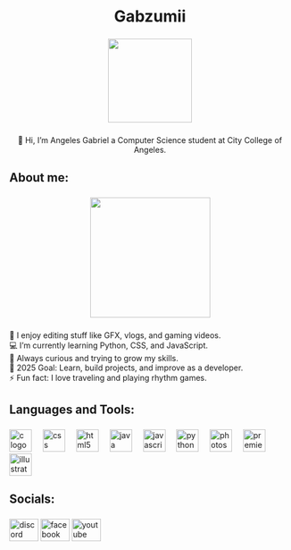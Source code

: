 <h1 align="center">Gabzumii</h1>

###

<div align="center">
  <img height="150" src="https://i.pinimg.com/originals/2b/8a/ea/2b8aea62e35d703b31cdc9541ce3f5af.gif"  />
</div>

###

<p align="center">👋 Hi, I’m Angeles Gabriel  a Computer Science student at City College of Angeles.</p>

###

<h2 align="left">About me:</h2>

###

<div align="center">
  <img height="215" src="https://scontent.fmnl25-3.fna.fbcdn.net/v/t39.30808-6/487737755_1213811343705052_4319309928765916946_n.jpg?_nc_cat=106&ccb=1-7&_nc_sid=86c6b0&_nc_eui2=AeHH1pLA2Rz0-ZBJpSdsnWHszyLHSnrDzeHPIsdKesPN4aGbGrfz9uxmPN2OrsWUqwpr3vCf2YA2s2-tkDimjEXC&_nc_ohc=lKW0nYG8n38Q7kNvwEhxAqN&_nc_oc=AdkC6KIzy_s_R-FEf1kyfc-YJKzCv7C4Zp2wwxfLvzUSfY3YNv-aynL9DmETQdT1oF0&_nc_zt=23&_nc_ht=scontent.fmnl25-3.fna&_nc_gid=jrSSP7aFr7KKZefJ7jEb4A&oh=00_Afe3tsVMDf3kqoJK7OZV8I3HMIhSXHw0BRBd24_4ccizSQ&oe=68FBFC77"  />
</div>

###

<p align="left">🎨 I enjoy editing stuff like GFX, vlogs, and gaming videos.<br>💻 I’m currently learning Python, CSS, and JavaScript.<br>🌱 Always curious and trying to grow my skills.<br>🥅 2025 Goal: Learn, build projects, and improve as a developer.<br>⚡ Fun fact: I love traveling and playing rhythm games.</p>

###

<h2 align="left">Languages and Tools:</h2>

###

<div align="left">
  <img src="https://cdn.simpleicons.org/c/A8B9CC" height="40" alt="c logo"  />
  <img width="12" />
  <img src="https://cdn.jsdelivr.net/gh/devicons/devicon/icons/css3/css3-original.svg" height="40" alt="css logo"  />
  <img width="12" />
  <img src="https://cdn.jsdelivr.net/gh/devicons/devicon/icons/html5/html5-original.svg" height="40" alt="html5 logo"  />
  <img width="12" />
  <img src="https://cdn.jsdelivr.net/gh/devicons/devicon/icons/java/java-original.svg" height="40" alt="java logo"  />
  <img width="12" />
  <img src="https://cdn.jsdelivr.net/gh/devicons/devicon/icons/javascript/javascript-original.svg" height="40" alt="javascript logo"  />
  <img width="12" />
  <img src="https://cdn.jsdelivr.net/gh/devicons/devicon/icons/python/python-original.svg" height="40" alt="python logo"  />
  <img width="12" />
  <img src="https://cdn.jsdelivr.net/gh/devicons/devicon/icons/photoshop/photoshop-plain.svg" height="40" alt="photoshop logo"  />
  <img width="12" />
  <img src="https://cdn.jsdelivr.net/gh/devicons/devicon/icons/premierepro/premierepro-plain.svg" height="40" alt="premierepro logo"  />
  <img width="12" />
  <img src="https://cdn.jsdelivr.net/gh/devicons/devicon/icons/illustrator/illustrator-plain.svg" height="40" alt="illustrator logo"  />
</div>

###

<h2 align="left">Socials:</h2>

###

<div align="left">
  <a href="https://discordapp.com/users/578812855193960452" target="_blank">
    <img src="https://cdn.simpleicons.org/discord/5865F2" width="52" height="40" alt="discord logo"  /></a>
  <a href="https://www.facebook.com/angelesge11" target="_blank">
    <img src="https://cdn.simpleicons.org/facebook/1877F2" width="52" height="40" alt="facebook logo"  /></a>
  <a href="https://www.youtube.com/@gabzumii/videos" target="_blank">
    <img src="https://cdn.simpleicons.org/youtube/FF0000" width="52" height="40" alt="youtube logo"  /></a>
</div>

###
